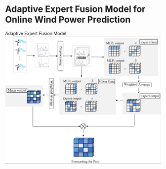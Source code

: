 # Adaptive Expert Fusion Model for Online Wind Power Prediction
Adaptive Expert Fusion Model
![image](EFM_.png)

